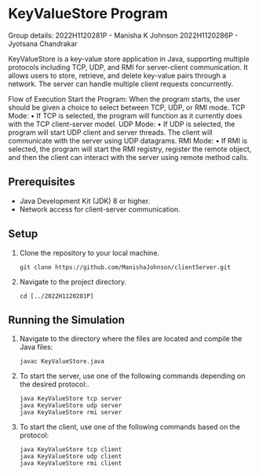 # KeyValueStore Program

Group details:
2022H1120281P - Manisha K Johnson
2022H1120286P - Jyotsana Chandrakar

KeyValueStore is a key-value store application in Java, supporting multiple protocols including TCP, UDP, and RMI for server-client communication. It allows users to store, retrieve, and delete key-value pairs through a network. The server can handle multiple client requests concurrently.

Flow of Execution
Start the Program: When the program starts, the user should be given a choice to select between TCP, UDP, or RMI mode.
TCP Mode:
•   If TCP is selected, the program will function as it currently does with the TCP client-server model.
UDP Mode:
•   If UDP is selected, the program will start UDP client and server threads. The client will communicate with the server using UDP datagrams.
RMI Mode:
•   If RMI is selected, the program will start the RMI registry, register the remote object, and then the client can interact with the server using remote method calls.

## Prerequisites
- Java Development Kit (JDK) 8 or higher.
- Network access for client-server communication.

## Setup

1. Clone the repository to your local machine.
   ```
   git clone https://github.com/ManishaJohnson/clientServer.git 
   ```

2. Navigate to the project directory.
   ```
   cd [../2022H1120281P]
   ```

## Running the Simulation

1. Navigate to the directory where the files are located and compile the Java files:
   ```
   javac KeyValueStore.java
   ```
2. To start the server, use one of the following commands depending on the desired protocol:.
   ```
   java KeyValueStore tcp server
   java KeyValueStore udp server
   java KeyValueStore rmi server
   ```

2. To start the client, use one of the following commands based on the protocol:
   ```
   java KeyValueStore tcp client
   java KeyValueStore udp client
   java KeyValueStore rmi client
   ```


